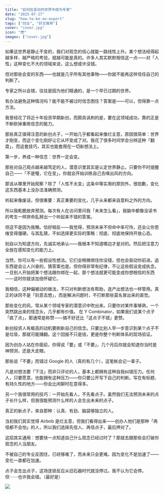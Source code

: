 ```yaml
---
title: "如何在变动的世界中成为专家"
date: "2025-07-27"
slug: "how-to-be-an-expert"
tags: ["创业", "好文推荐"]
cover: "cover.jpg"
icon: "😎"
images: ["cover.jpg"]
---
```

如果这世界是静止不变的，我们对观念的信心就能一路线性上升。某个想法经得起越多样、越严格的考验，就越可能是真的。许多人其实默默相信这一点——对「人性」这种变化不大的领域来说，这么想或许没错。



但对那些会变的东西——也就是几乎所有其他事物——你就不能再这样信任自己的判断了。



专家之所以会错，往往是因为他们精通的，是一个早已过期的世界。



有办法避免这种情况吗？能不能不被过时信念困住？答案是——可以，但得靠一点方法。



我曾经花了将近十年投资早期新创，而颇具讽刺的是，要在这领域成功，靠的正是不断砍掉重练信念的能力。



那些真正值得注意的新创点子，一开始几乎都看起来像烂主意，原因很简单：世界才刚变，而这个变化刚好让它从坏变成了对。我花了很多时间学会分辨这种「翻盘」，而这套技巧，其实也能套用在一切新想法上。



第一步，养成一种信念：世界一定会变。



那些对自己观点越来越笃定的人，潜意识里其实是认定世界静止。只要你不时提醒自己——「不是喔，它在变」，你就会开始训练自己去嗅出风的方向。



那该从哪里开始观察？除了「人性不太变」这条中等实用的原则外，很抱歉，变化这东西基本上没办法准确预测。



听起来像废话，但很重要：真正重要的变化，几乎从来都来自意料之外的方向。



所以我乾脆放弃预测。每次有人在访问里问我「未来怎么看」，我脑中都像没读书的考生一样拼命乱掰出一个听起来不错的答案。



但这不是因为我懒。恰好相反——我觉得，预测未来不但命中率可怜，还会让你思维变得僵硬。与其乱猜，不如选择更实际的策略：彻底、彻底地保持开放心态。



别自以为知道方向，先诚实地承认——我根本不知道哪边才是对的。然后把注意力全放在感知变化的能力上。



当然，你可以有一些假设性想法。它们会稍微绑住你没错，但也会驱动你前进。追东西是会让人兴奋的，猜答案也是。但你得非常有纪律，不让这些假设变成执念。
一旦别人开始把某个想法跟你绑在一起，那个想法就更可能变成你想相信的东西——这时你就该加倍怀疑它。



我相信，这种偏被动的做法，不只对判断想法有帮助，连产出想法也一样管用。真正的诀窍不是「刻意去想」，而是解决问题时，不打断那些莫名冒出来的直觉。



那些变化的风，常从某个领域专家的潜意识中吹出来。只要你对某件事够熟，一个突然跳出来的怪念头，几乎都有价值。
在 Y Combinator，如果我们说某个点子「疯了点」，那通常是称赞——搞不好还比「这点子不错」更赞。



新创投资人有极高的动机要刷新自己的信念。只要比别人早一步意识到某个点子不是垃圾，那就可能赚翻。这个回报不只是钱，更是你整个判断体系的现场验证。



因为创办人站在你面前，你得说「要」或「不要」，几个月后你就会知道你当时是神预测，还是大走眼。



那些说「不要」而错过 Google 的人（真的有几个），这笔帐会记一辈子。



凡是对想法要「下注」而非只评论的人，基本上都拥有这种自我纠错压力。任何人，只要愿意，也能拥有这种压力——你只要公开写下自己的判断。写在有标题、有持久性的地方——你会比闲聊时在意得多。



另一个我很常用的技巧：一开始先看人，不先看点子。虽然我们无法预测未来的点子长什么样，但我很能预测什么样的人会生出未来的点子。



真正的新点子，来自那种：认真、有劲、脑袋够独立的人。



当初我们其实觉得 Airbnb 是烂主意，但我们看得出来——创办人他们是那种「再怪都不会怕」的人，所以我们选择先信人、再信点子，最后押对了。



这招其实通用：想要快一点知道自己什么观念已经过时了？那就去跟那些会打破你观念的人当朋友。



不被自己的专业反困住，已经够难了，而未来只会更难。因为变化不是加速了——变化一直都在加速。



点子会生出点子，这场连锁反应从旧石器时代就没停过。我不认为它会停。
但⋯⋯也许我会错。（最好是）




![](https://prod-files-secure.s3.us-west-2.amazonaws.com/112d0858-5090-4d34-a606-b75eb8d65fd2/46476355-9cf3-4e99-9b7a-3531bc426380/1000202064.png?X-Amz-Algorithm=AWS4-HMAC-SHA256&X-Amz-Content-Sha256=UNSIGNED-PAYLOAD&X-Amz-Credential=ASIAZI2LB46624EK2QOA%2F20250804%2Fus-west-2%2Fs3%2Faws4_request&X-Amz-Date=20250804T182113Z&X-Amz-Expires=3600&X-Amz-Security-Token=IQoJb3JpZ2luX2VjEBIaCXVzLXdlc3QtMiJIMEYCIQDMSRw9BxiYMULxcFB%2FntXrZetqekTFAE2u6bnVxtxdjQIhAIyjl9EBOBNDYFaoj5vzXiAS%2B585igJ43OsMHcgIiTBNKv8DCEsQABoMNjM3NDIzMTgzODA1Igw1cJ8SlTJk%2BEoDV0Yq3APEdopcXhmfrOwwxKjGtjTOPyvYmfURkXCa56DXtzWaDR4pbidhW91PQlNpRLhG9qi8uIVuBIi1pW8fgjc7H7Z4y0eQCJ%2B9st8uyn4XZCK%2BvtSREIBdXBHBJBQtE8WnO5eD%2F2dlpHQOiuvPnT4W0WfNQm5LIet1J6BnLmWMjzMQD5%2Bwb4sMccqabIQHRNeZnpuDkvE%2BIBaRmh%2FdJ%2B42TWdwZQZ3HkPjoyjsYftmrEbPygRmtBG1MFhJE00QpwlVkSKJ4uYIlwfuz98GnypZOnTNNUYJL%2FbZhPcxuC0LrQXojr1nQwbZxUV3FSrK99S32UtnFmnpWAOiYhwbREdwM1pxKQgLVua96e0hFNOYu9lYbOTyOM3vKCaMxabpLKqMYRRItxotAy0Kp10uJMR9vvBhFN507Cq3z%2FyRLi%2Bc7JscjF0qnzGe46%2FuxhNlwHwYpPc2Fqc5hWYmyFziXdr9Yyb9LKuBBiX53RxzgFBAVt2J7CkHfnDsPtTfndAJqdj2Wh0rUBNu1geUS1lIDXkYFd%2B6pTD8pVH8tQEqZrSI%2Fi0di7ouXwNOUjjIx9xWGnXT04PbdXTHIyYm%2BDUeR5GUnbfWvNfJVZBPxnG3r64JTF01cKrT%2BEMJ0RJDbOVoTjDu2sPEBjqkAZU3FreaHZh2lmbKOGN4gbGXh1LqK8bcas%2FqcZCzuJZmvB23fP9QhyK%2FAYdiC2FaWMO0yI90n4zZO0JMzXPNZUlfddOP9hKPxQMd%2BOXd40Q5nowFtp%2F0bS78vgqptkNPZVDU4JHDeKsdJ9kRq8nIUb%2FYSgkfH49qBsl1Cd9URq7VjZKAOvyz7lfhGRZI%2BPcVUy8hYoLzcwuxfvsIvidK1Ba7QhGb&X-Amz-Signature=0b04f0dd1b9f172d6c3b41264e1448dcb264c7fc2d6679d5ffca29ef08752a58&X-Amz-SignedHeaders=host&x-amz-checksum-mode=ENABLED&x-id=GetObject)

